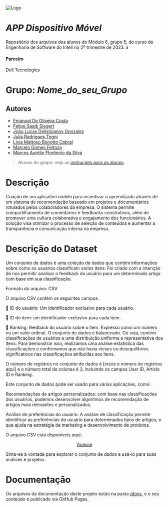 ![Logo](https://s3.amazonaws.com/julia.togni-bucket-teste/Grupo+5-banner.png)


# _APP Dispositivo Móvel_


Repositório dos arquivos dos alunos do Módulo 6, grupo 5, do curso de Engenharia de Software do Inteli no 2º trimestre de 2023.
a


#### Parceiro


Dell Tecnologies


# Grupo: _Nome_do_seu_Grupo_


## Autores


- [Emanuel De Oliveira Costa](https://www.linkedin.com/in/emanuel-45b637185/)
- [Felipe Saadi Siegert](https://www.linkedin.com/in/felipe-saadi/)
- [João Lucas Delistoianov Gonzalez](https://www.linkedin.com/in/jo%C3%A3o-lucas-gonzalez/)
- [Julia Rodrigues Togni](https://www.linkedin.com/in/julia-togni/)
- [Lívia Mattoso Bonotto Cabral](https://www.linkedin.com/in/l%C3%ADvia-bonotto-9064641a3/)
- [Marcelo Gomes Feitoza](https://www.linkedin.com/in/marcelofeitoza7/)
- [Marcos Aurélio Florêncio da Silva](https://www.linkedin.com/in/marcos-florencio-n/)


> Alunos do grupo: veja as [instruções para os alunos](LEIAME_aluno.md).


# Descrição


Criação de um aplicativo mobile para incentivar o aprendizado através de um sistema de recomendação baseado em projetos e documentários rotulados pelos colaboradores da empresa. O sistema permite compartilhamento de comentários e feedbacks construtivos, além de promover uma cultura colaborativa e engajamento dos funcionários. A solução visa otimizar o processo de seleção de conteúdos e aumentar a transparência e comunicação interna na empresa.


# Descrição do Dataset


 Um conjunto de dados é uma coleção de dados que contém informações sobre como os usuários classificam vários itens. Foi criado com a intenção de nos permitir analisar o feedback do usuário para um determinado artigo com base em sua classificação.
 
Formato do arquivo: CSV


 O arquivo CSV contém os seguintes campos.


 🔢 ID do usuário: Um identificador exclusivo para cada usuário.
 
 🔢 ID do item: um identificador exclusivo para cada item.
 
 🔢 Ranking: feedback do usuário sobre o item. Expresso como um número ou um valor ordinal. O conjunto de dados é balanceado. Ou seja, contém classificações de usuários e uma distribuição uniforme e representativa dos itens. Para demonstrar isso, realizamos uma análise estatística das classificações e confirmamos que não havia vieses ou desequilíbrios significativos nas classificações atribuídas aos itens.


O número de registros no conjunto de dados é [insira o número de registros aqui] e o número total de colunas é 3, incluindo os campos User ID, Article ID e Ranking.


Este conjunto de dados pode ser usado para várias aplicações, como:


 Recomendações de artigos personalizados: com base nas classificações dos usuários, podemos desenvolver algoritmos de recomendação de artigos mais relevantes e personalizados.
 
 Análise de preferências do usuário: A análise de classificação permite identificar as preferências do usuário para determinados tipos de artigos, o que ajuda na estratégia de marketing e desenvolvimento de produtos.
 
O arquivo CSV está disponíveis aqui:<center>
<a href="https://docs.google.com/spreadsheets/d/18aq83JEON5RjWSXYUWdG8yShGpLozvvgqwrvVnh2bMo/edit?usp=sharing">
  Acesse
</a>
</center>


Sinta-se à vontade para explorar o conjunto de dados e usá-lo para suas análises e projetos.


# Documentação


Os arquivos da documentação deste projeto estão na pasta [/docs](/docs), e o seu conteúdo é publicado via GitHub Pages.



